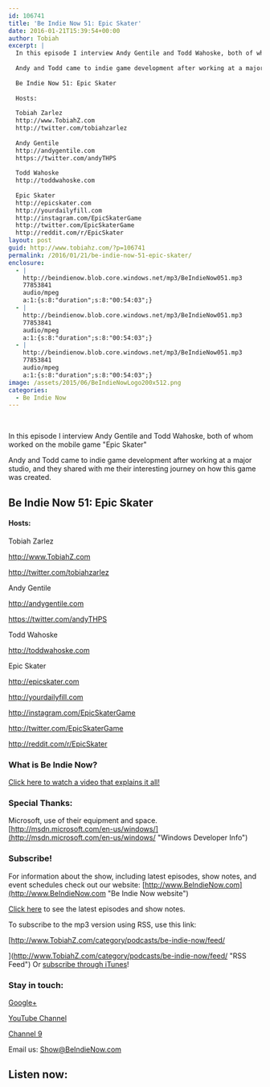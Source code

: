 ```yaml
---
id: 106741
title: 'Be Indie Now 51: Epic Skater'
date: 2016-01-21T15:39:54+00:00
author: Tobiah
excerpt: |
  In this episode I interview Andy Gentile and Todd Wahoske, both of whom worked on the mobile game "Epic Skater"
  
  Andy and Todd came to indie game development after working at a major studio, and they shared with me their interesting journey on how this game was created.
  
  Be Indie Now 51: Epic Skater
  
  Hosts:
  
  Tobiah Zarlez
  http://www.TobiahZ.com
  http://twitter.com/tobiahzarlez
  
  Andy Gentile
  http://andygentile.com
  https://twitter.com/andyTHPS
  
  Todd Wahoske
  http://toddwahoske.com
  
  Epic Skater
  http://epicskater.com
  http://yourdailyfill.com
  http://instagram.com/EpicSkaterGame
  http://twitter.com/EpicSkaterGame
  http://reddit.com/r/EpicSkater
layout: post
guid: http://www.tobiahz.com/?p=106741
permalink: /2016/01/21/be-indie-now-51-epic-skater/
enclosure:
  - |
    http://beindienow.blob.core.windows.net/mp3/BeIndieNow051.mp3
    77853841
    audio/mpeg
    a:1:{s:8:"duration";s:8:"00:54:03";}
  - |
    http://beindienow.blob.core.windows.net/mp3/BeIndieNow051.mp3
    77853841
    audio/mpeg
    a:1:{s:8:"duration";s:8:"00:54:03";}
  - |
    http://beindienow.blob.core.windows.net/mp3/BeIndieNow051.mp3
    77853841
    audio/mpeg
    a:1:{s:8:"duration";s:8:"00:54:03";}
image: /assets/2015/06/BeIndieNowLogo200x512.png
categories:
  - Be Indie Now
---
```

&nbsp;

In this episode I interview Andy Gentile and Todd Wahoske, both of whom worked on the mobile game "Epic Skater"

Andy and Todd came to indie game development after working at a major studio, and they shared with me their interesting journey on how this game was created.
  
<!--more-->

## Be Indie Now 51: Epic Skater

#### Hosts:

Tobiah Zarlez
  
<a href="http://www.TobiahZ.com" target="_blank">http://www.TobiahZ.com</a>
  
<a title="Tobiah Twitter" href="http://twitter.com/TobiahZarlez" target="_blank">http://twitter.com/tobiahzarlez</a>

Andy Gentile
  
 <http://andygentile.com>
  
<a href="https://twitter.com/andyTHPS" target="_blank">https://twitter.com/andyTHPS</a>

Todd Wahoske
  
<a href="http://toddwahoske.com" target="_blank">http://toddwahoske.com</a>

Epic Skater
  
<a href="http://epicskater.com" target="_blank">http://epicskater.com</a>
  
<a href="http://yourdailyfill.com" target="_blank">http://yourdailyfill.com</a>
  
<a href="http://instagram.com/EpicSkaterGame" target="_blank">http://instagram.com/EpicSkaterGame</a>
  
<a href="http://twitter.com/EpicSkaterGame" target="_blank">http://twitter.com/EpicSkaterGame</a>
  
<a href="http://reddit.com/r/EpicSkater" target="_blank">http://reddit.com/r/EpicSkater</a>

### What is Be Indie Now?

[Click here to watch a video that explains it all!](https://www.youtube.com/watch?v=lC6gmAcGOpM)

### Special Thanks:

Microsoft, use of their equipment and space. [http://msdn.microsoft.com/en-us/windows/](http://msdn.microsoft.com/en-us/windows/ "Windows Developer Info")

### Subscribe!

For information about the show, including latest episodes, show notes, and event schedules check out our website: [http://www.BeIndieNow.com](http://www.BeIndieNow.com "Be Indie Now website")

[Click here](http://www.BeIndieNow.com/ "Be Indie Now episodes and show notes") to see the latest episodes and show notes.

To subscribe to the mp3 version using RSS, use this link:
  
[http://www.TobiahZ.com/category/podcasts/be-indie-now/feed/
  
](http://www.TobiahZ.com/category/podcasts/be-indie-now/feed/ "RSS Feed") Or <a title="iTunes" href="https://itunes.apple.com/us/podcast/be-indie-now/id734501818 " target="_blank">subscribe through iTunes</a>!

### Stay in touch:

<a href="https://plus.google.com/105885018850238693949" target="_blank" rel="publisher">Google+</a>

<a title="YouTube" href="http://www.youtube.com/channel/UCW6QQfnk1In7woq619zgD0g" target="_blank">YouTube Channel</a>

<a href="https://channel9.msdn.com/Shows/BeIndieNow" target="_blank">Channel 9</a>

Email us: <Show@BeIndieNow.com>

## Listen now: